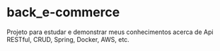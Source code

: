 # back_e-commerce
Projeto para estudar e demonstrar meus conhecimentos acerca de Api RESTful, CRUD, Spring, Docker, AWS, etc.
